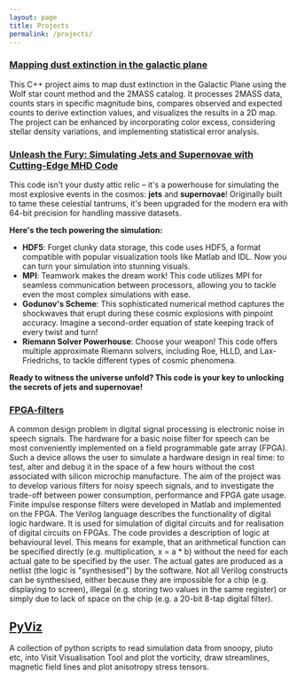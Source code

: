 ```yaml
---
layout: page
title: Projects
permalink: /projects/
---
```


### [Mapping dust extinction in the galactic plane](https://github.com/garethcmurphy/galactic-plane-map)

This C++ project aims to map dust extinction in the Galactic Plane using the Wolf star count method and the 2MASS catalog. It processes 2MASS data, counts stars in specific magnitude bins, compares observed and expected counts to derive extinction values, and visualizes the results in a 2D map. The project can be enhanced by incorporating color excess, considering stellar density variations, and implementing statistical error analysis.


### [Unleash the Fury: Simulating Jets and Supernovae with Cutting-Edge MHD Code](https://github.com/garethcmurphy/mpi-mhd-fv)

This code isn't your dusty attic relic – it's a powerhouse for simulating the most explosive events in the cosmos: **jets** and **supernovae**! Originally built to tame these celestial tantrums, it's been upgraded for the modern era with 64-bit precision for handling massive datasets.

**Here's the tech powering the simulation:**

* **HDF5**: Forget clunky data storage, this code uses HDF5, a format compatible with popular visualization tools like Matlab and IDL. Now you can turn your simulation into stunning visuals.
* **MPI**: Teamwork makes the dream work! This code utilizes MPI for seamless communication between processors, allowing you to tackle even the most complex simulations with ease.
* **Godunov's Scheme**: This sophisticated numerical method captures the shockwaves that erupt during these cosmic explosions with pinpoint accuracy. Imagine a second-order equation of state keeping track of every twist and turn!
* **Riemann Solver Powerhouse**: Choose your weapon! This code offers multiple approximate Riemann solvers, including Roe, HLLD, and Lax-Friedrichs, to tackle different types of cosmic phenomena.

**Ready to witness the universe unfold? This code is your key to unlocking the secrets of jets and supernovae!**



### [FPGA-filters](https://github.com/garethcmurphy/fpga-filters)


A common design problem in digital signal processing is electronic noise in speech signals. The hardware for a basic noise filter for speech can be most conveniently implemented on a field programmable gate array (FPGA). Such a device allows the user to simulate a hardware design in real time: to test, alter and debug it in the space of a few hours without the cost associated with silicon microchip manufacture.
	The aim of the project was to develop various filters for noisy speech signals, and to investigate the trade-off between power consumption, performance and FPGA gate usage. Finite impulse response filters were developed in Matlab and implemented on the FPGA. 
    The Verilog language describes the functionality of digital logic hardware. It is used for simulation of digital circuits and for realisation of digital circuits on FPGAs. The code provides a description of logic at behavioural level. This means for example, that an arithmetical function can be specified directly (e.g. multiplication, x = a * b) without the need for each actual gate to be specified by the user. The actual gates are produced as a netlist (the logic is "synthesised") by the software. Not all Verilog constructs can be synthesised, either because they are impossible for a chip (e.g. displaying to screen), illegal (e.g. storing two values in the same register) or simply due to lack of space on the chip (e.g. a 20-bit 8-tap digital filter). 



## [PyViz](https://github.com/garethcmurphy/pyviz)


A collection of python scripts to read simulation data from snoopy, pluto etc, into Visit Visualisation Tool and plot the vorticity, draw streamlines, magnetic field lines and plot anisotropy stress tensors.
